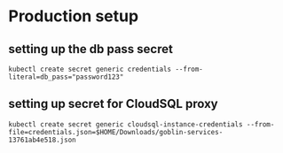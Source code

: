 # Production setup

## setting up the db pass secret

```
kubectl create secret generic credentials --from-literal=db_pass="password123"
```

## setting up secret for CloudSQL proxy

```
kubectl create secret generic cloudsql-instance-credentials --from-file=credentials.json=$HOME/Downloads/goblin-services-13761ab4e518.json 
```
